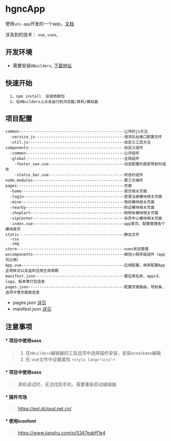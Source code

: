 # hgncApp
使用`uni-app`开发的一个app，[文档](https://uniapp.dcloud.io/)<br>

涉及到的技术： `vue`, `vuex`, 


## 开发环境
* 需要安装`HBuilderx`, [下载地址](https://www.dcloud.io/hbuilderx.html)

## 快速开始
```
  1，npm install  安装依赖包
  2，在HBuilderx上点击运行到浏览器/真机/模拟器
```
## 项目配置
```
common----------------------------------------------公共的js方法
  -service.js---------------------------------------请求后台接口配置文件
  -util.js------------------------------------------自定义工具方法
components------------------------------------------自定义组件
  -common-------------------------------------------公共组件
  -global-------------------------------------------全局组件
    -footer_nav.vue---------------------------------动态配置的底部导航栏组件
    -status_bar.vue---------------------------------状态栏组件
node_modules----------------------------------------第三方插件
pages-----------------------------------------------页面
  -home---------------------------------------------首页相关页面
  -login--------------------------------------------登录注册模块相关页面
  -mine---------------------------------------------我的模块相关页面
  -nearby-------------------------------------------附近模块相关页面
  -shopCart-----------------------------------------购物车模块相关页面
  -vipCenter----------------------------------------会员中心模块相关页面
  -index.vue----------------------------------------app首页，配置管理各个模块首页
static----------------------------------------------静态文件
  -css
  -img
store-----------------------------------------------vuex状态管理
wxcomponents----------------------------------------微信小程序版组件（app可以用）
App.vue---------------------------------------------应用配置，用来配置App全局样式以及监听应用生命周期
manifest.json---------------------------------------置应用名称、appid、logo、版本等打包信息
pages.json------------------------------------------配置页面路由、导航条、选项卡等页面类信息
```
* pages.json [详见](https://uniapp.dcloud.io/collocation/pages)
* manifest.json [详见](https://uniapp.dcloud.io/collocation/manifest)

## 注意事项
#### * 项目中使用sass
> 1. 在`HBuilderx`编辑器的工具选项中选择插件安装，安装scss/sass编辑
> 2. 在.vue文件中设置属性
> ```<style lang="scss">```

#### * 项目中使用sass
> 真机调试时，无法找到手机，需要重新启动编辑器

#### * 插件市场
> https://ext.dcloud.net.cn/

#### * 使用iconfont
> https://www.jianshu.com/p/5347eabff1e4
